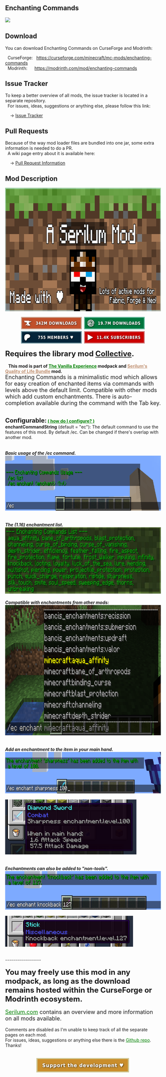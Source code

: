<h2>Enchanting Commands</h2>
<p><a href="https://github.com/Serilum/Enchanting-Commands"><img src="https://serilum.com/assets/data/logo/enchanting-commands.png"></a></p><h2>Download</h2>
<p>You can download Enchanting Commands on CurseForge and Modrinth:</p><p>&nbsp;&nbsp;CurseForge: &nbsp;&nbsp;<a href="https://curseforge.com/minecraft/mc-mods/enchanting-commands">https://curseforge.com/minecraft/mc-mods/enchanting-commands</a><br>&nbsp;&nbsp;Modrinth: &nbsp;&nbsp;&nbsp;&nbsp;&nbsp;<a href="https://modrinth.com/mod/enchanting-commands">https://modrinth.com/mod/enchanting-commands</a></p>
<h2>Issue Tracker</h2>
<p>To keep a better overview of all mods, the issue tracker is located in a separate repository.<br>&nbsp;&nbsp;For issues, ideas, suggestions or anything else, please follow this link:</p>
<p>&nbsp;&nbsp;&nbsp;&nbsp;-> <a href="https://serilum.com/url/issue-tracker">Issue Tracker</a></p>
<h2>Pull Requests</h2>
<p>Because of the way mod loader files are bundled into one jar, some extra information is needed to do a PR.<br>&nbsp;&nbsp;A wiki page entry about it is available here:</p>
<p>&nbsp;&nbsp;&nbsp;&nbsp;-> <a href="https://serilum.com/url/pull-requests">Pull Request Information</a></p>
<h2>Mod Description</h2>
<p style="text-align:center"><a href="https://serilum.com/" target="_blank" rel="nofollow"><img src="https://github.com/Serilum/.cdn/raw/main/description/header/header.png" alt="" width="838" height="400"></a></p>
<p style="text-align:center"><a href="https://curseforge.com/members/serilum/projects" target="_blank" rel="nofollow"><img src="https://raw.githubusercontent.com/Serilum/.data-workflow/main/badges/svg/curseforge.svg" width="200"></a> <a href="https://modrinth.com/user/Serilum" target="_blank" rel="nofollow"><img src="https://raw.githubusercontent.com/Serilum/.data-workflow/main/badges/svg/modrinth.svg" width="200"></a> <a href="https://patreon.com/serilum" target="_blank" rel="nofollow"><img src="https://raw.githubusercontent.com/Serilum/.data-workflow/main/badges/svg/patreon.svg" width="200"></a> <a href="https://youtube.com/@serilum" target="_blank" rel="nofollow"><img src="https://raw.githubusercontent.com/Serilum/.data-workflow/main/badges/svg/youtube.svg" width="200"></a></p>
<p><strong><span style="font-size:24px">Requires the library mod&nbsp;<a style="font-size:24px" href="https://curseforge.com/minecraft/mc-mods/collective" target="_blank" rel="nofollow">Collective</a>.</span></strong><br><br><strong>&nbsp;&nbsp;&nbsp;This mod is part of <span style="color:#008000"><a style="color:#008000" href="https://curseforge.com/minecraft/modpacks/the-vanilla-experience" target="_blank" rel="nofollow">The Vanilla Experience</a></span> modpack and <span style="color:#bf8f6f"><a style="color:#bf8f6f" href="https://curseforge.com/minecraft/mc-mods/serilums-qol-bundle" target="_blank" rel="nofollow">Serilum's Quality of Life Bundle</a></span> mod.</strong><br><span style="font-size:18px">Enchanting Commands is a minimalistic mod which allows for easy creation of enchanted items via commands with levels above the default limit. Compatible with other mods which add custom enchantments. There is auto-completion available during the command with the Tab key.</span><br><strong><br><br><strong><span style="font-size:20px">Configurable:</span> <span style="color:#008000;font-size:14px"><a style="color:#008000" href="https://github.com/Serilum/.information/wiki/how-to-configure-mods" rel="nofollow">(&nbsp;how do I configure?&nbsp;)</a></span></strong><br>enchantCommandString</strong>&nbsp;(default = "ec"): The default command to use the features of this mod. By default /ec. Can be changed if there's overlap with another mod.<strong><br><br><br><em>Basic usage of the /ec command.</em></strong><br><picture><img src="https://github.com/Serilum/.cdn/raw/main/projects/enchanting-commands/a.png" alt="ec" width="752" height="178"></picture><em><br><br><br><strong>The (1.16) enchantment list.</strong></em><br><picture><img src="https://github.com/Serilum/.cdn/raw/main/projects/enchanting-commands/b.jpg" width="752" height="215"></picture><em><br><br><strong>Compatible with enchantments from other mods:</strong><br><picture><img src="https://github.com/Serilum/.cdn/raw/main/projects/enchanting-commands/c.png" width="832" height="422"></picture><br><br><br><strong>Add an enchantment to the item in your main hand.</strong></em><br><picture><img src="https://github.com/Serilum/.cdn/raw/main/projects/enchanting-commands/d.png" alt="ecsharp" width="731" height="134"></picture><br><br><picture><img src="https://github.com/Serilum/.cdn/raw/main/projects/enchanting-commands/e.png" alt="ecsharpsword" width="425" height="178"></picture><em><br><br><br><strong>Enchantments can also be added to "non-tools".</strong></em><br><picture><img src="https://github.com/Serilum/.cdn/raw/main/projects/enchanting-commands/f.png" alt="ecknockback" width="670" height="125"></picture><br><br><picture><img src="https://github.com/Serilum/.cdn/raw/main/projects/enchanting-commands/g.png" alt="ecknockbackstick" width="414" height="100"></picture></p>
<p><br>------------------<br><br><span style="font-size:24px"><strong>You may freely use this mod in any modpack, as long as the download remains hosted within the CurseForge or Modrinth ecosystem.</strong></span><br><br><span style="font-size:18px"><a style="font-size:18px;color:#008000" href="https://serilum.com/" rel="nofollow">Serilum.com</a> contains an overview and more information on all mods available.</span><br><br><span style="font-size:14px">Comments are disabled as I'm unable to keep track of all the separate pages on each mod.</span><span style="font-size:14px"><br>For issues, ideas, suggestions or anything else there is the&nbsp;<a style="font-size:14px;color:#008000" href="https://github.com/Serilum/.issue-tracker" rel="nofollow">Github repo</a>. Thanks!</span><span style="font-size:6px"><br><br></span></p>
<p style="text-align:center"><a href="https://serilum.com/donate" rel="nofollow"><img src="https://github.com/Serilum/.cdn/raw/main/description/projects/support.svg" alt="" width="306" height="50"></a></p>